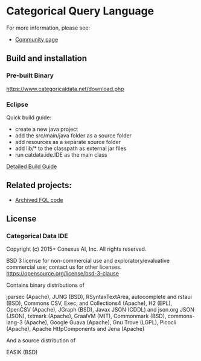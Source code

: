 Categorical Query Language
====

For more information, please see:
- <a href="http://categoricaldata.net" target="_blank">Community page</a>

Build and installation
----------------------

### Pre-built Binary

https://www.categoricaldata.net/download.php

### Eclipse

Quick build guide:
- create a new java project
- add the src/main/java folder as a source folder
- add resources as a separate source folder
- add lib/* to the classpath as external jar files
- run catdata.ide.IDE as the main class

[Detailed Build Guide](https://github.com/CategoricalData/CQL/wiki/detailed-Eclipse-build-instructions)

Related projects:
--------------

- [Archived FQL code](https://github.com/CategoricalData/FQL)

License
-------

### Categorical Data IDE

Copyright (c) 2015+ Conexus AI, Inc.  All rights reserved.

BSD 3 license for non-commercial use and exploratory/evaluative commercial use; contact us for other licenses.
https://opensource.org/license/bsd-3-clause

Contains binary distributions of

jparsec (Apache),
JUNG (BSD),
RSyntaxTextArea, autocomplete and rstaui (BSD),
Commons CSV, Exec, and Collections4 (Apache),
H2 (EPL),
OpenCSV (Apache),
JGraph (BSD),
Javax JSON (CDDL) and json.org JSON (JSON),
txtmark (Apache),
GraalVM (MIT),
Commonmark (BSD),
commons-lang-3 (Apache),
Google Guava (Apache),
Gnu Trove (LGPL),
Picocli (Apache),
Apache HttpComponents and Jena (Apache)

And a source distribution of

EASIK (BSD)
